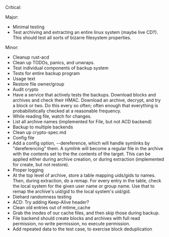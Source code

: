 Critical:

Major:
 * Minimal testing
 * Test archiving and extracting an entire linux system (maybe live CD?).  This should test all sorts of bizarre filesystem properties.

Minor:
 * Cleanup rust-acd
 * Clean up TODOs, panics, and unwraps.
 * Test individual components of backup system
 * Tests for entire backup program
 * Usage text
 * Restore file owner/group
 * Audit crypto
 * Have a service that actively tests the backups.  Download blocks and archives and check their HMAC.  Download an archive, decrypt, and try a block or two.  Do this every so often; often enough that everything is probabilistically checked at a reasonable frequency.
 * While reading file, watch for changes.
 * List all archive names (implemented for File, but not ACD backend)
 * Backup to multiple backends
 * Clean up crypto-spec.md
 * Config file
 * Add a config option, --dereference, which will handle symlinks by "dereferencing" them.  A symlink will become a regular file in the archive with the contents set to the the contents of the target.  This can be applied either during archive creation, or during extraction (implemented for create, but not restore).
 * Proper logging
 * At the top level of archive, store a table mapping uids/gids to names.  Then, during extraction, do a remap.  For every entry in the table, check the local system for the given user name or group name.  Use that to remap the archive's uid/gid to the local system's uid/gid.
 * Diehard randomness testing
 * ACD: Try adding Keep-Alive header?
 * Clean old entries out of mtime_cache
 * Grab the inodes of our cache files, and then skip those during backup.
 * File backend should create blocks and archives with full read permission, no write permission, no execute permission.
 * Add repeated data to the test case, to exercise block deduplication
